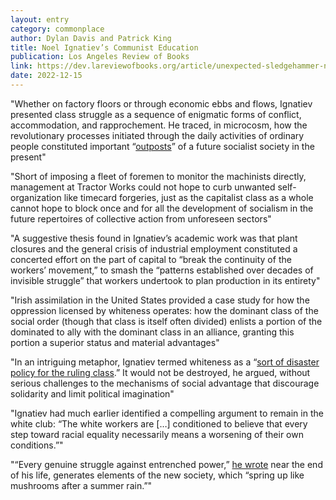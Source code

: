 ```yaml
---
layout: entry
category: commonplace
author: Dylan Davis and Patrick King
title: Noel Ignatiev’s Communist Education
publication: Los Angeles Review of Books
link: https://dev.lareviewofbooks.org/article/unexpected-sledgehammer-noel-ignatievs-communist-education/
date: 2022-12-15
---
```


"Whether on factory floors or through economic ebbs and flows, Ignatiev presented class struggle as a sequence of enigmatic forms of conflict, accommodation, and rapprochement. He traced, in microcosm, how the revolutionary processes initiated through the daily activities of ordinary people constituted important “[outposts](http://www.sojournertruth.net/bwww.html)” of a future socialist society in the present"

"Short of imposing a fleet of foremen to monitor the machinists directly, management at Tractor Works could not hope to curb unwanted self-organization like timecard forgeries, just as the capitalist class as a whole cannot hope to block once and for all the development of socialism in the future repertoires of collective action from unforeseen sectors"

"A suggestive thesis found in Ignatiev’s academic work was that plant closures and the general crisis of industrial employment constituted a concerted effort on the part of capital to “break the continuity of the workers’ movement,” to smash the “patterns established over decades of invisible struggle” that workers undertook to plan production in its entirety"

"Irish assimilation in the United States provided a case study for how the oppression licensed by whiteness operates: how the dominant class of the social order (though that class is itself often divided) enlists a portion of the dominated to ally with the dominant class in an alliance, granting this portion a superior status and material advantages"

"In an intriguing metaphor, Ignatiev termed whiteness as a “[sort of disaster policy for the ruling class](https://www.researchgate.net/publication/249599148_Whiteness_and_Class_Struggle).” It would not be destroyed, he argued, without serious challenges to the mechanisms of social advantage that discourage solidarity and limit political imagination"

"Ignatiev had much earlier identified a compelling argument to remain in the white club: “The white workers are […] conditioned to believe that every step toward racial equality necessarily means a worsening of their own conditions.”"

"“Every genuine struggle against entrenched power,” [he wrote](https://blog.pmpress.org/2019/09/02/alternative-institutions-or-dual-power/) near the end of his life, generates elements of the new society, which “spring up like mushrooms after a summer rain.”"
